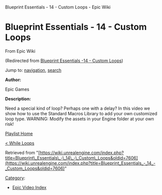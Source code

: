 Blueprint Essentials - 14 - Custom Loops - Epic Wiki              

Blueprint Essentials - 14 - Custom Loops
========================================

From Epic Wiki

(Redirected from [Blueprint Essentials -14 - Custom Loops](/index.php?title=Blueprint_Essentials_-14_-_Custom_Loops&redirect=no "Blueprint Essentials -14 - Custom Loops"))

Jump to: [navigation](#mw-navigation), [search](#p-search)

  

**Author:**

Epic Games

**Description:**

Need a special kind of loop? Perhaps one with a delay? In this video we show how to use the Standard Macros Library to add your own customized loop type. WARNING: Modify the assets in your Engine folder at your own risk!

  

[Playlist Home](/Category:Epic_Video_Playlists "Category:Epic Video Playlists")

[< While Loops](/Blueprint_Essentials_-_13_-_While_Loops "Blueprint Essentials - 13 - While Loops")

  

Retrieved from "[https://wiki.unrealengine.com/index.php?title=Blueprint\_Essentials\_-\_14\_-\_Custom\_Loops&oldid=7606](https://wiki.unrealengine.com/index.php?title=Blueprint_Essentials_-_14_-_Custom_Loops&oldid=7606)"

[Category](/Special:Categories "Special:Categories"):

*   [Epic Video Index](/index.php?title=Category:Epic_Video_Index&action=edit&redlink=1 "Category:Epic Video Index (page does not exist)")